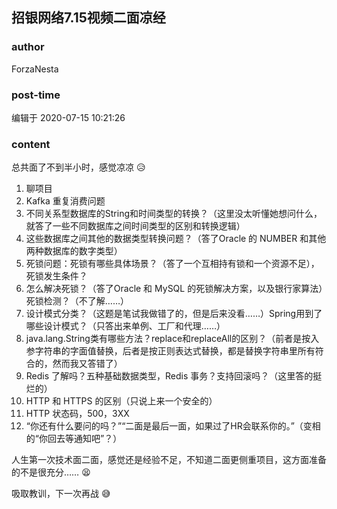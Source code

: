 ## 招银网络7.15视频二面凉经
### author 
ForzaNesta
### post-time 

编辑于  2020-07-15 10:21:26
### content 
<div class="post-topic-des nc-post-content">
 <p>
  总共面了不到半小时，感觉凉凉
  <span>
   😥
  </span>
 </p>
 <ol>
  <li>
   聊项目
  </li>
  <li>
   Kafka 重复消费问题
  </li>
  <li>
   不同关系型数据库的String和时间类型的转换？（这里没太听懂她想问什么，就答了一些不同数据库之间时间类型的区别和转换逻辑）
  </li>
  <li>
   这些数据库之间其他的数据类型转换问题？（答了Oracle 的 NUMBER 和其他两种数据库的数字类型）
  </li>
  <li>
   死锁问题：死锁有哪些具体场景？（答了一个互相持有锁和一个资源不足），死锁发生条件？
  </li>
  <li>
   怎么解决死锁？（答了Oracle 和 MySQL 的死锁解决方案，以及银行家算法）死锁检测？（不了解……）
  </li>
  <li>
   设计模式分类？（这题是笔试我做错了的，但是后来没看……）Spring用到了哪些设计模式？（只答出来单例、工厂和代理……）
  </li>
  <li>
   java.lang.String类有哪些方法？replace和replaceAll的区别？（前者是按入参字符串的字面值替换，后者是按正则表达式替换，都是替换字符串里所有符合的，然而我又答错了）
  </li>
  <li>
   Redis 了解吗？五种基础数据类型，Redis 事务？支持回滚吗？（这里答的挺烂的）
  </li>
  <li>
   HTTP 和 HTTPS 的区别（只说上来一个安全的）
  </li>
  <li>
   HTTP 状态码，500，3XX
  </li>
  <li>
   “你还有什么要问的吗？”“二面是最后一面，如果过了HR会联系你的。”（变相的“你回去等通知吧”？）
  </li>
 </ol>
 <p>
  人生第一次技术面二面，感觉还是经验不足，不知道二面更侧重项目，这方面准备的不是很充分……
  <span>
   😫
  </span>
 </p>
 <p>
  吸取教训，下一次再战
  <span>
   😅
  </span>
 </p>
</div>
